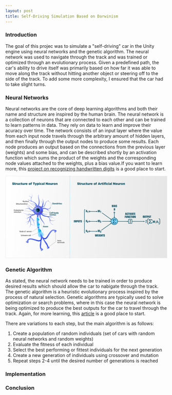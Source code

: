 ```yaml
---
layout: post
title: Self-Driving Simulation Based on Darwinism
---
```

### Introduction
The goal of this projec was to simulate a "self-driving" car in the Unity engine using neural networks and the genetic algorithm. The neural network was used to navigate through the track and was trained or optimized through an evolutionary process. Given a predefined path, the car's ability to drive itself was primarily based on how far it was able to move along the track without hitting another object or steering off to the side of the track. To add some more complexity, I ensured that the car had to take slight turns. 

### Neural Networks
Neural networks are the core of deep learning algorithms and both their name and structure are inspired by the human brain. The neural network is a collection of neurons that are connected to each other and can be trained to learn patterns in data. They rely on data to learn and improve their acuracy over time. The network consists of an input layer where the value from each input node travels through the arbitrary amount of hidden layers, and then finally through the output nodes to produce some results. Each node produces an output based on the connections from the previous layer (weights) and some bias, and can be described shortly by an activation function which sums the product of the weights and the corresponding node values attached to the weights, plus a bias value.If you want to learn more, this [project on recognizing handwritten digits](http://neuralnetworksanddeeplearning.com/chap1.html) is a good place to start.

![NN vs Brain](/assets/img/NNandBrain.png)

### Genetic Algorithm
As stated, the neural network needs to be trained in order to produce desired results which should allow the car to nabigate through the track. The genetic algorithm is a heuristic evolutionary process inspired by the process of natural selection. Genetic algorithms are typically used to solve optimization or search problems, where in this case the neural network is being optimized to produce the best outputs for the car to travel through the track. Again, for more learning, this [article](https://medium.com/@AnasBrital98/genetic-algorithm-explained-76dfbc5de85d) is a good place to start.

There are variations to each step, but the main algorithm is as follows:
1. Create a population of random individuals (set of cars with random neural networks and random weights)
2. Evaluate the fitness of each individual
3. Select the best performing or fittest individuals for the next generation
4. Create a new generation of individuals using crossover and mutation
5. Repeat steps 2-4 until the desired number of generations is reached

### Implementation

### Conclusion